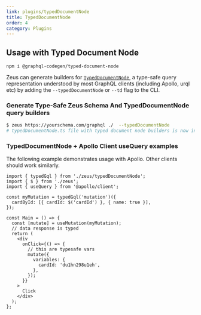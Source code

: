```yaml
---
link: plugins/typedDocumentNode
title: TypedDocumentNode
order: 4
category: Plugins
---
```


## Usage with Typed Document Node

```
npm i @graphql-codegen/typed-document-node
```

Zeus can generate builders for [`TypedDocumentNode`][typed-document-node], a type-safe query
representation understood by most GraphQL clients (including Apollo, urql etc) by adding the
`--typedDocumentNode` or `--td` flag to the CLI.

### Generate Type-Safe Zeus Schema And TypedDocumentNode query builders

```sh
$ zeus https://yourschema.com/graphql ./  --typedDocumentNode
# typedDocumentNode.ts file with typed document node builders is now in the output destination
```

### TypedDocumentNode + Apollo Client useQuery examples

The following example demonstrates usage with Apollo. Other clients should work similarly.

```tsx
import { typedGql } from './zeus/typedDocumentNode';
import { $ } from './zeus';
import { useQuery } from '@apollo/client';

const myMutation = typedGql('mutation')({
  cardById: [{ cardId: $('cardId') }, { name: true }],
});

const Main = () => {
  const [mutate] = useMutation(myMutation);
  // data response is typed
  return (
    <div
      onClick={() => {
        // this are typesafe vars
        mutate({
          variables: {
            cardId: 'du1hn298u1eh',
          },
        });
      }}
    >
      Click
    </div>
  );
};
```

[typed-document-node]: https://www.graphql-code-generator.com/plugins/typed-document-node
